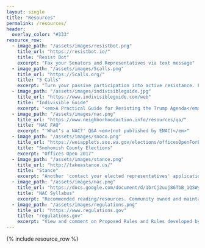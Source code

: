 ```yaml
---
layout: single
title: "Resources"
permalink: /resources/
header:
  overlay_color: "#333"
resource_row:
  - image_path: "/assets/images/resistbot.png"
    title_url: "https://resistbot.io/"
    title: "Resist Bot"
    excerpt: "Fax your Senators and Representatives via text message"
  - image_path: "/assets/images/5calls.png"
    title_url: "https://5calls.org/"
    title: "5 Calls"
    excerpt: "Turn your passive participation into active resistance. Facebook likes and Twitter retweets can’t create the change you want to see. Calling your Government on the phone can. Use this app, spend 5 minutes, make 5 calls."
  - image_path: "/assets/images/indivisibleguide.jpg"
    title_url: "https://www.indivisibleguide.com/web"
    title: "Indivisible Guide"
    excerpt: "<em>A Practical Guide for Resisting the Trump Agenda</em><br/> Former congressional staffers reveal best practices for making Congress listen"
  - image_path: "/assets/images/nac.png"
    title_url: "https://www.neighborhoodaction.info/resources/qa/"
    title: "NAC FAQ"
    excerpt: "'What's a NAC?' Q&A <em>(not published by ENAC)</em>"
  - image_path: "/assets/images/snoco.png"
    title_url: "https://weiapplets.sos.wa.gov/elections/officesOpenForElection?countyCode=SN"
    title: "Snohomish County Elections"
    excerpt: "Offices Open 2017"
  - image_path: "/assets/images/stance.png"
    title_url: "http://takeastance.us/"
    title: "Stance"
    excerpt: "Another 'contact your elected representatives' application"
  - image_path: "/assets/images/nac.png"
    title_url: "https://docs.google.com/document/d/1brCj2uuj86TbB_1QSWyRosd5p8rzzjR3vlWQ2a3MT2A/pub"
    title: "NAC Syllabus"
    excerpt: "Recommended reading/resources. Community owned and maintained <em>(not published by ENAC)</em>"
  - image_path: "/assets/images/regulations.png"
    title_url: "https://www.regulations.gov"
    title: "regulations.gov"
    excerpt: "View and comment on Proposed Rules and Rules developed by executive and independent agencies of the Federal government"
---
```

{% include resource_row %}

